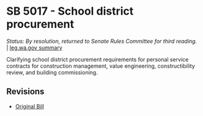 # SB 5017 - School district procurement
*Status: By resolution, returned to Senate Rules Committee for third reading.* | [leg.wa.gov summary](https://app.leg.wa.gov/billsummary?BillNumber=5017&Year=2021)

Clarifying school district procurement requirements for personal service contracts for construction management, value engineering, constructibility review, and building commissioning.

## Revisions
* [Original Bill](1/)
